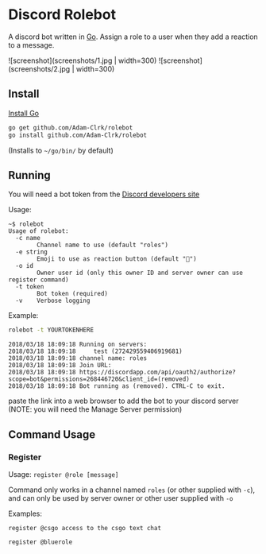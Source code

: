 # Discord Rolebot
A discord bot written in [Go](https://golang.org/). Assign a role to a user when they add a reaction to a message.

![screenshot](screenshots/1.jpg | width=300)
![screenshot](screenshots/2.jpg | width=300)

## Install
[Install Go](https://golang.org/doc/install#install)
```sh
go get github.com/Adam-Clrk/rolebot
go install github.com/Adam-Clrk/rolebot
```
(Installs to `~/go/bin/` by default)

## Running
You will need a bot token from the [Discord developers site](https://discordapp.com/developers/applications/me)

Usage:
```
~$ rolebot
Usage of rolebot:
  -c name
    	Channel name to use (default "roles")
  -e string
    	Emoji to use as reaction button (default "🍆")
  -o id
    	Owner user id (only this owner ID and server owner can use register command)
  -t token
    	Bot token (required)
  -v	Verbose logging
```
Example:
```sh
rolebot -t YOURTOKENHERE
```
```
2018/03/18 18:09:18 Running on servers:
2018/03/18 18:09:18 	test (272429559406919681)
2018/03/18 18:09:18 channel name: roles
2018/03/18 18:09:18 Join URL:
2018/03/18 18:09:18 https://discordapp.com/api/oauth2/authorize?scope=bot&permissions=268446720&client_id=(removed)
2018/03/18 18:09:18 Bot running as (removed). CTRL-C to exit.
```
paste the link into a web browser to add the bot to your discord server (NOTE: you will need the Manage Server permission)

## Command Usage


### Register
Usage: `register @role [message]`

Command only works in a channel named `roles` (or other supplied with `-c`), and can only be used by server owner or other user supplied with `-o`

Examples:

`register @csgo access to the csgo text chat`

`register @bluerole`
